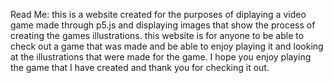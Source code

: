 Read Me: 
this is a website created for the purposes of diplaying a video game
made through p5.js and displaying images that show the process of 
creating the games illustrations. 
this website is for anyone to be able to check out a game that was made 
and be able to enjoy playing it and looking at the illustrations that
were made for the game. 
I hope you enjoy playing the game that I have created and thank you for 
checking it out. 
